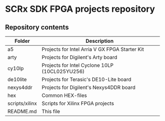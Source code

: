 # SCRx SDK FPGA projects repository

## Repository contents
Folder | Description
------ | -----------
a5              | Projects for Intel Arria V GX FPGA Starter Kit
arty            | Projects for Digilent's Arty board
cy10lp			| Projects for Intel Cyclone 10LP (10CL025YU256) 
de10lite        | Projects for Terasic's DE10-Lite board
nexys4ddr       | Projects for Digilent's Nexys4DDR board
hex             | Common HEX-files
scripts/xilinx  | Scripts for Xilinx FPGA projects
README.md       | This file

